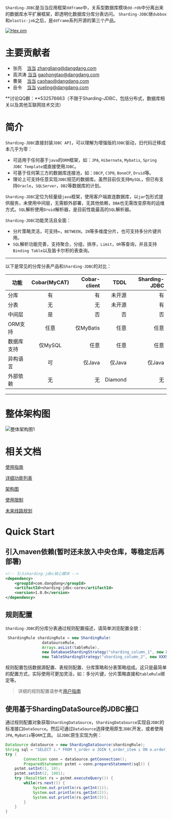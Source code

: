 `Sharding-JDBC`是当当应用框架`ddframe`中，关系型数据库模块`dd-rdb`中分离出来的数据库水平扩展框架，即透明化数据库分库分表访问。
`Sharding-JDBC`继`dubbox`和`elastic-job`之后，是`ddframe`系列开源的第三个产品。

[![Hex.pm](http://dangdangdotcom.github.io/elastic-job/images/license.svg)](http://www.apache.org/licenses/LICENSE-2.0.html)

# 主要贡献者

* 张亮 &nbsp;&nbsp;&nbsp;[当当](http://www.dangdang.com/) zhangliang@dangdang.com
* 高洪涛 [当当](http://www.dangdang.com/) gaohongtao@dangdang.com
* 曹昊 &nbsp;&nbsp;&nbsp;[当当](http://www.dangdang.com/) caohao@dangdang.com
* 岳令 &nbsp;&nbsp;&nbsp;[当当](http://www.dangdang.com/) yueling@dangdang.com

**讨论QQ群：**532576663（不限于Sharding-JDBC，包括分布式，数据库相关以及其他互联网技术交流）

# 简介

`Sharding-JDBC`直接封装`JDBC API`，可以理解为增强版的`JDBC`驱动，旧代码迁移成本几乎为零：

* 可适用于任何基于`java`的`ORM`框架，如：`JPA`, `Hibernate`, `Mybatis`, `Spring JDBC Template`或直接使用`JDBC`。
* 可基于任何第三方的数据库连接池，如：`DBCP`, `C3P0`, `BoneCP`, `Druid`等。
* 理论上可支持任意实现`JDBC`规范的数据库。虽然目前仅支持`MySQL`，但已有支持`Oracle`，`SQLServer`，`DB2`等数据库的计划。

`Sharding-JDBC`定位为轻量级`java`框架，使用客户端直连数据库，以`jar`包形式提供服务，未使用中间层，无需额外部署，无其他依赖，`DBA`也无需改变原有的运维方式。`SQL`解析使用`Druid`解析器，是目前性能最高的`SQL`解析器。

`Sharding-JDBC`功能灵活且全面：

* 分片策略灵活，可支持`=`，`BETWEEN`，`IN`等多维度分片，也可支持多分片键共用。
* `SQL`解析功能完善，支持聚合，分组，排序，`Limit`，`OR`等查询，并且支持`Binding Table`以及笛卡尔积的表查询。

***

以下是常见的分库分表产品和`Sharding-JDBC`的对比：

| 功能          | Cobar(MyCAT)  | Cobar-client  | TDDL        | Sharding-JDBC  |
| ------------- |:-------------:| -------------:| -----------:|---------------:|
| 分库          | 有            | 有             | 未开源      | 有              |
| 分表          | 无            | 无             | 未开源      | 有              |
| 中间层        | 是            | 否             | 否          | 否              |
| ORM支持       | 任意          | 仅MyBatis      | 任意        | 任意            |
| 数据库支持     | 仅MySQL       | 任意           | 任意        | 任意            |
| 异构语言       | 可           | 仅Java          | 仅Java     | 仅Java          |
| 外部依赖       | 无           | 无              | Diamond    | 无              |

***

# 整体架构图

![整体架构图1](http://dangdangdotcom.github.io/sharding-jdbc/img/architecture.png)

# 相关文档

[使用指南](http://dangdangdotcom.github.io/sharding-jdbc/post/user_guide/)

[详细功能列表](http://dangdangdotcom.github.io/sharding-jdbc/post/features/)

[架构图](http://dangdangdotcom.github.io/sharding-jdbc/post/architecture/)

[使用限制](http://dangdangdotcom.github.io/sharding-jdbc/post/restriction/)

[未来线路规划](http://dangdangdotcom.github.io/sharding-jdbc/post/roadmap/)

# Quick Start

## 引入maven依赖(暂时还未放入中央仓库，等稳定后再部署)
```xml
<!-- 引入sharding-jdbc核心模块 -->
<dependency>
    <groupId>com.dangdang</groupId>
    <artifactId>sharding-jdbc-core</artifactId>
    <version>1.0.0</version>
</dependency>
```

## 规则配置
`Sharding-JDBC`的分库分表通过规则配置描述，请简单浏览配置全貌：
```java
 ShardingRule shardingRule = new ShardingRule(
                dataSourceRule, 
                Arrays.asList(tableRule), 
                new DatabaseShardingStrategy("sharding_column_1", new XXXShardingAlgorithm()),
                new TableShardingStrategy("sharding_column_2", new XXXShardingAlgorithm()));
```
规则配置包括数据源配置、表规则配置、分库策略和分表策略组成。这只是最简单的配置方式，实际使用可更加灵活，如：多分片键，分片策略直接和`tableRule`绑定等。

>详细的规则配置请参考[用户指南](post/user_guide)

## 使用基于ShardingDataSource的JDBC接口
通过规则配置对象获取`ShardingDataSource`，`ShardingDataSource`实现自`JDBC`的标准接口`DataSource`。然后可通过`DataSource`选择使用原生`JDBC`开发，或者使用`JPA`, `MyBatis`等`ORM`工具。
以`JDBC`原生实现为例：
```java
DataSource dataSource = new ShardingDataSource(shardingRule);
String sql = "SELECT i.* FROM t_order o JOIN t_order_item i ON o.order_id=i.order_id WHERE o.user_id=? AND o.order_id=?";
try (
        Connection conn = dataSource.getConnection();
        PreparedStatement pstmt = conn.prepareStatement(sql)) {
    pstmt.setInt(1, 10);
    pstmt.setInt(2, 1001);
    try (ResultSet rs = pstmt.executeQuery()) {
        while(rs.next()) {
            System.out.println(rs.getInt(1));
            System.out.println(rs.getInt(2));
            System.out.println(rs.getInt(3));
        }
    }
}
```

